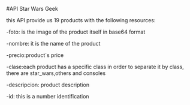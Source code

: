 #API Star Wars Geek


this API provide us 19 products with the following resources:


-foto: is the image of the product itself in base64 format


-nombre: it is the name of the product


-precio:product´s price


-clase:each product has a specific class in order to separate it by class, there are star_wars,others and consoles


-descripcion: product description


-id: this is a number identification 
